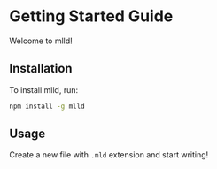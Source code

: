 # Getting Started Guide

Welcome to mlld!

## Installation

To install mlld, run:

```bash
npm install -g mlld
```

## Usage

Create a new file with `.mld` extension and start writing!
